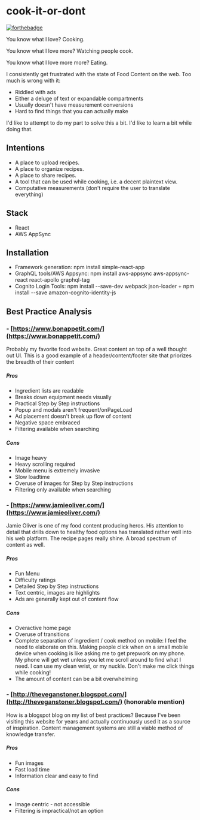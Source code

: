 # cook-it-or-dont

[![forthebadge](https://forthebadge.com/images/badges/built-with-grammas-recipe.svg)](https://forthebadge.com)

You know what I love? Cooking.

You know what I love more? Watching people cook.

You know what I love more more? Eating.

I consistently get frustrated with the state of Food Content on the web. Too much is wrong with it:
- Riddled with ads
- Either a deluge of text or expandable compartments
- Usually doesn't have measurement conversions
- Hard to find things that you can actually make

I'd like to attempt to do my part to solve this a bit. I'd like to learn a bit while doing that.

## Intentions
- A place to upload recipes.
- A place to organize recipes.
- A place to share recipes.
- A tool that can be used while cooking, i.e. a decent plaintext view.
- Computative measurements (don't require the user to translate everything)

## Stack
- React
- AWS AppSync

## Installation
- Framework generation: npm install simple-react-app
- GraphQL tools/AWS Appsync: npm install aws-appsync aws-appsync-react react-apollo graphql-tag
- Cognito Login Tools: npm install --save-dev webpack json-loader + npm install --save amazon-cognito-identity-js

## Best Practice Analysis
### - [https://www.bonappetit.com/](https://www.bonappetit.com/)
Probably my favorite food website. Great content an top of a well thought out UI. This is a good example of a header/content/footer site that priorizes the breadth of their content
##### Pros
- Ingredient lists are readable
- Breaks down equipment needs visually
- Practical Step by Step instructions
- Popup and modals aren't frequent/onPageLoad
- Ad placement doesn't break up flow of content
- Negative space embraced
- Filtering available when searching

##### Cons
- Image heavy
- Heavy scrolling required
- Mobile menu is extremely invasive
- Slow loadtime
- Overuse of images for Step by Step instructions
- Filtering only available when searching

### - [https://www.jamieoliver.com/](https://www.jamieoliver.com/)
Jamie Oliver is one of my food content producing heros. His attention to detail that drills down to healthy food options has translated rather well into his web platform. The recipe pages really shine. A broad spectrum of content as well.
##### Pros
- Fun Menu
- Difficulty ratings
- Detailed Step by Step instructions
- Text centric, images are highlights
- Ads are generally kept out of content flow

##### Cons
- Overactive home page
- Overuse of transitions
- Complete separation of ingredient / cook method on mobile: I feel the need to elaborate on this. Making people click when on a small mobile device when cooking is like asking me to get prepwork on my phone. My phone will get wet unless you let me scroll around to find what I need. I can use my clean wrist, or my nuckle. Don't make me click things while cooking!
- The amount of content can be a bit overwhelming

### - [http://theveganstoner.blogspot.com/](http://theveganstoner.blogspot.com/) (honorable mention)
How is a blogspot blog on my list of best practices? Because I've been visiting this website for years and actually continuously used it as a source of inspiration. Content management systems are still a viable method of knowledge transfer.
##### Pros
- Fun images
- Fast load time
- Information clear and easy to find

##### Cons
- Image centric - not accessible
- Filtering is impractical/not an option
